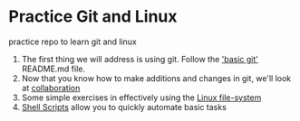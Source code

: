 # Practice Git and Linux
practice repo to learn git and linux

1. The first thing we will address is using git. Follow the ['basic git'](basic-git) README.md file.
1. Now that you know how to make additions and changes in git, we'll look at [collaboration](git-merge-and-conflict)
1. Some simple exercises in effectively using the [Linux file-system](file-system)
1. [Shell Scripts](shell-scripts) allow you to quickly automate basic tasks

